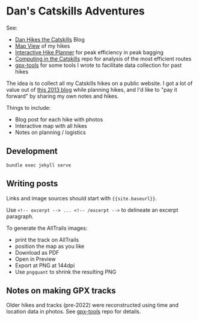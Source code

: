 # Dan's Catskills Adventures

See:

- [Dan Hikes the Catskills] Blog
- [Map View] of my hikes
- [Interactive Hike Planner] for peak efficiency in peak bagging
- [Computing in the Catskills] repo for analysis of the most efficient routes
- [gpx-tools] for some tools I wrote to facilitate data collection for past hikes

The idea is to collect all my Catskills hikes on a public website. I got a lot of value out of [this 2013 blog][1] while planning hikes, and I'd like to "pay it forward" by sharing my own notes and hikes.

Things to include:

- Blog post for each hike with photos
- Interactive map with all hikes
- Notes on planning / logistics

## Development

    bundle exec jekyll serve

## Writing posts

Links and image sources should start with `{{site.baseurl}}`.

Use `<!-- excerpt --> ... <!-- /excerpt -->` to delineate an excerpt paragraph.

To generate the AllTrails images:

- print the track on AllTrails
- position the map as you like
- Download as PDF
- Open in Preview
- Export at PNG at 144dpi
- Use `pngquant` to shrink the resulting PNG

## Notes on making GPX tracks

Older hikes and tracks (pre-2022) were reconstructed using time and location data in photos. See [gpx-tools] repo for details.

[1]: https://www.njnyhikes.com/p/map.html

[Dan Hikes the Catskills]: https://danvk.org/catskills/
[Map View]: https://danvk.org/catskills/map/
[Interactive Hike Planner]: https://danvk.org/catskills/map/planner/
[Computing in the Catskills]: https://github.com/danvk/computing-in-the-catskills/
[gpx-tools]: https://github.com/danvk/gpx-tools/
